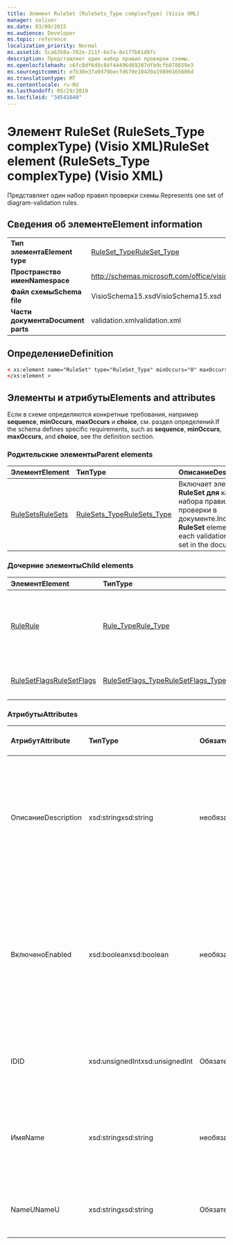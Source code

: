```yaml
---
title: Элемент RuleSet (RuleSets_Type complexType) (Visio XML)
manager: soliver
ms.date: 03/09/2015
ms.audience: Developer
ms.topic: reference
localization_priority: Normal
ms.assetid: 5ca63b8a-782e-211f-be7a-8e177b61d8fc
description: Представляет один набор правил проверки схемы.
ms.openlocfilehash: c6fc8df6d9c84f44496d69207dfb9cfb878659e3
ms.sourcegitcommit: e7b38e37a9d79becfd679e10420a19890165606d
ms.translationtype: MT
ms.contentlocale: ru-RU
ms.lasthandoff: 05/29/2019
ms.locfileid: "34541640"
---
```

# <a name="ruleset-element-rulesets_type-complextype-visio-xml"></a><span data-ttu-id="4aea3-103">Элемент RuleSet (RuleSets_Type complexType) (Visio XML)</span><span class="sxs-lookup"><span data-stu-id="4aea3-103">RuleSet element (RuleSets_Type complexType) (Visio XML)</span></span>

<span data-ttu-id="4aea3-104">Представляет один набор правил проверки схемы.</span><span class="sxs-lookup"><span data-stu-id="4aea3-104">Represents one set of diagram-validation rules.</span></span>
  
## <a name="element-information"></a><span data-ttu-id="4aea3-105">Сведения об элементе</span><span class="sxs-lookup"><span data-stu-id="4aea3-105">Element information</span></span>

|||
|:-----|:-----|
|<span data-ttu-id="4aea3-106">**Тип элемента**</span><span class="sxs-lookup"><span data-stu-id="4aea3-106">**Element type**</span></span> <br/> |[<span data-ttu-id="4aea3-107">RuleSet_Type</span><span class="sxs-lookup"><span data-stu-id="4aea3-107">RuleSet_Type</span></span>](ruleset_type-complextypevisio-xml.md) <br/> |
|<span data-ttu-id="4aea3-108">**Пространство имен**</span><span class="sxs-lookup"><span data-stu-id="4aea3-108">**Namespace**</span></span> <br/> |http://schemas.microsoft.com/office/visio/2012/main  <br/> |
|<span data-ttu-id="4aea3-109">**Файл схемы**</span><span class="sxs-lookup"><span data-stu-id="4aea3-109">**Schema file**</span></span> <br/> |<span data-ttu-id="4aea3-110">VisioSchema15.xsd</span><span class="sxs-lookup"><span data-stu-id="4aea3-110">VisioSchema15.xsd</span></span>  <br/> |
|<span data-ttu-id="4aea3-111">**Части документа**</span><span class="sxs-lookup"><span data-stu-id="4aea3-111">**Document parts**</span></span> <br/> |<span data-ttu-id="4aea3-112">validation.xml</span><span class="sxs-lookup"><span data-stu-id="4aea3-112">validation.xml</span></span>  <br/> |
   
## <a name="definition"></a><span data-ttu-id="4aea3-113">Определение</span><span class="sxs-lookup"><span data-stu-id="4aea3-113">Definition</span></span>

```XML
< xs:element name="RuleSet" type="RuleSet_Type" minOccurs="0" maxOccurs="unbounded" >
</xs:element >
```

## <a name="elements-and-attributes"></a><span data-ttu-id="4aea3-114">Элементы и атрибуты</span><span class="sxs-lookup"><span data-stu-id="4aea3-114">Elements and attributes</span></span>

<span data-ttu-id="4aea3-115">Если в схеме определяются конкретные требования, например **sequence**, **minOccurs**, **maxOccurs** и **choice**, см. раздел определений.</span><span class="sxs-lookup"><span data-stu-id="4aea3-115">If the schema defines specific requirements, such as **sequence**, **minOccurs**, **maxOccurs**, and **choice**, see the definition section.</span></span> 
  
### <a name="parent-elements"></a><span data-ttu-id="4aea3-116">Родительские элементы</span><span class="sxs-lookup"><span data-stu-id="4aea3-116">Parent elements</span></span>

|<span data-ttu-id="4aea3-117">**Элемент**</span><span class="sxs-lookup"><span data-stu-id="4aea3-117">**Element**</span></span>|<span data-ttu-id="4aea3-118">**Тип**</span><span class="sxs-lookup"><span data-stu-id="4aea3-118">**Type**</span></span>|<span data-ttu-id="4aea3-119">**Описание**</span><span class="sxs-lookup"><span data-stu-id="4aea3-119">**Description**</span></span>|
|:-----|:-----|:-----|
|[<span data-ttu-id="4aea3-120">RuleSets</span><span class="sxs-lookup"><span data-stu-id="4aea3-120">RuleSets</span></span>](rulesets-element-validation_type-complextypevisio-xml.md) <br/> |[<span data-ttu-id="4aea3-121">RuleSets_Type</span><span class="sxs-lookup"><span data-stu-id="4aea3-121">RuleSets_Type</span></span>](rulesets_type-complextypevisio-xml.md) <br/> |<span data-ttu-id="4aea3-122">Включает элемент **RuleSet для** каждого набора правил проверки в документе.</span><span class="sxs-lookup"><span data-stu-id="4aea3-122">Includes a **RuleSet** element for each validation rule set in the document.</span></span>  <br/> |
   
### <a name="child-elements"></a><span data-ttu-id="4aea3-123">Дочерние элементы</span><span class="sxs-lookup"><span data-stu-id="4aea3-123">Child elements</span></span>

|<span data-ttu-id="4aea3-124">**Элемент**</span><span class="sxs-lookup"><span data-stu-id="4aea3-124">**Element**</span></span>|<span data-ttu-id="4aea3-125">**Тип**</span><span class="sxs-lookup"><span data-stu-id="4aea3-125">**Type**</span></span>|<span data-ttu-id="4aea3-126">**Описание**</span><span class="sxs-lookup"><span data-stu-id="4aea3-126">**Description**</span></span>|
|:-----|:-----|:-----|
|[<span data-ttu-id="4aea3-127">Rule</span><span class="sxs-lookup"><span data-stu-id="4aea3-127">Rule</span></span>](rule-element-ruleset_type-complextypevisio-xml.md) <br/> |[<span data-ttu-id="4aea3-128">Rule_Type</span><span class="sxs-lookup"><span data-stu-id="4aea3-128">Rule_Type</span></span>](rule_type-complextypevisio-xml.md) <br/> |<span data-ttu-id="4aea3-129">Представляет одно правило проверки в наборе правил проверки схемы.</span><span class="sxs-lookup"><span data-stu-id="4aea3-129">Represents a single validation rule in a diagram validation rule set.</span></span>  <br/> |
|[<span data-ttu-id="4aea3-130">RuleSetFlags</span><span class="sxs-lookup"><span data-stu-id="4aea3-130">RuleSetFlags</span></span>](rulesetflags-element-ruleset_type-complextypevisio-xml.md) <br/> |[<span data-ttu-id="4aea3-131">RuleSetFlags_Type</span><span class="sxs-lookup"><span data-stu-id="4aea3-131">RuleSetFlags_Type</span></span>](rulesetflags_type-complextypevisio-xml.md) <br/> |<span data-ttu-id="4aea3-132">Указывает свойства набора правил.</span><span class="sxs-lookup"><span data-stu-id="4aea3-132">Specifies rule-set properties.</span></span>  <br/> |
   
### <a name="attributes"></a><span data-ttu-id="4aea3-133">Атрибуты</span><span class="sxs-lookup"><span data-stu-id="4aea3-133">Attributes</span></span>

|<span data-ttu-id="4aea3-134">**Атрибут**</span><span class="sxs-lookup"><span data-stu-id="4aea3-134">**Attribute**</span></span>|<span data-ttu-id="4aea3-135">**Тип**</span><span class="sxs-lookup"><span data-stu-id="4aea3-135">**Type**</span></span>|<span data-ttu-id="4aea3-136">**Обязательный**</span><span class="sxs-lookup"><span data-stu-id="4aea3-136">**Required**</span></span>|<span data-ttu-id="4aea3-137">**Описание**</span><span class="sxs-lookup"><span data-stu-id="4aea3-137">**Description**</span></span>|<span data-ttu-id="4aea3-138">**Возможные значения**</span><span class="sxs-lookup"><span data-stu-id="4aea3-138">**Possible values**</span></span>|
|:-----|:-----|:-----|:-----|:-----|
|<span data-ttu-id="4aea3-139">Описание</span><span class="sxs-lookup"><span data-stu-id="4aea3-139">Description</span></span>  <br/> |<span data-ttu-id="4aea3-140">xsd:string</span><span class="sxs-lookup"><span data-stu-id="4aea3-140">xsd:string</span></span>  <br/> |<span data-ttu-id="4aea3-141">необязательный</span><span class="sxs-lookup"><span data-stu-id="4aea3-141">optional</span></span>  <br/> |<span data-ttu-id="4aea3-142">Указывает описание, которое отображается в пользовательском интерфейсе для набора правил проверки.</span><span class="sxs-lookup"><span data-stu-id="4aea3-142">Specifies the description that appears in the user interface for the validation rule set.</span></span> <span data-ttu-id="4aea3-143">По умолчанию это пустая строка.</span><span class="sxs-lookup"><span data-stu-id="4aea3-143">Default is an empty string.</span></span>  <br/> |<span data-ttu-id="4aea3-144">Значения типа xsd:string.</span><span class="sxs-lookup"><span data-stu-id="4aea3-144">Values of the xsd:string type.</span></span>  <br/> |
|<span data-ttu-id="4aea3-145">Включено</span><span class="sxs-lookup"><span data-stu-id="4aea3-145">Enabled</span></span>  <br/> |<span data-ttu-id="4aea3-146">xsd:boolean</span><span class="sxs-lookup"><span data-stu-id="4aea3-146">xsd:boolean</span></span>  <br/> |<span data-ttu-id="4aea3-147">необязательный</span><span class="sxs-lookup"><span data-stu-id="4aea3-147">optional</span></span>  <br/> |<span data-ttu-id="4aea3-148">Указывает, проверяются ли правила в указанном наборе правил проверки при запуске проверки для текущего документа.</span><span class="sxs-lookup"><span data-stu-id="4aea3-148">Specifies whether the rules in the specified validation rule set are checked when validation is triggered for the current document.</span></span> <span data-ttu-id="4aea3-149">Значение по умолчанию — True.</span><span class="sxs-lookup"><span data-stu-id="4aea3-149">Default is True.</span></span>  <br/> |<span data-ttu-id="4aea3-150">Значения типа xsd:boolean.</span><span class="sxs-lookup"><span data-stu-id="4aea3-150">Values of the xsd:boolean type.</span></span>  <br/> |
|<span data-ttu-id="4aea3-151">ID</span><span class="sxs-lookup"><span data-stu-id="4aea3-151">ID</span></span>  <br/> |<span data-ttu-id="4aea3-152">xsd:unsignedInt</span><span class="sxs-lookup"><span data-stu-id="4aea3-152">xsd:unsignedInt</span></span>  <br/> |<span data-ttu-id="4aea3-153">Обязательный</span><span class="sxs-lookup"><span data-stu-id="4aea3-153">required</span></span>  <br/> |<span data-ttu-id="4aea3-154">Указывает уникальный идентификатор набора правил проверки.</span><span class="sxs-lookup"><span data-stu-id="4aea3-154">Specifies the unique identifier of the validation rule set.</span></span>  <br/> |<span data-ttu-id="4aea3-155">Значения типа xsd:unsignedInt.</span><span class="sxs-lookup"><span data-stu-id="4aea3-155">Values of the xsd:unsignedInt type.</span></span>  <br/> |
|<span data-ttu-id="4aea3-156">Имя</span><span class="sxs-lookup"><span data-stu-id="4aea3-156">Name</span></span>  <br/> |<span data-ttu-id="4aea3-157">xsd:string</span><span class="sxs-lookup"><span data-stu-id="4aea3-157">xsd:string</span></span>  <br/> |<span data-ttu-id="4aea3-158">необязательный</span><span class="sxs-lookup"><span data-stu-id="4aea3-158">optional</span></span>  <br/> |<span data-ttu-id="4aea3-159">Указывает локальное имя набора правил проверки.</span><span class="sxs-lookup"><span data-stu-id="4aea3-159">Specifies the local name of the validation rule set.</span></span> <span data-ttu-id="4aea3-160">Значение атрибута NameU по умолчанию.</span><span class="sxs-lookup"><span data-stu-id="4aea3-160">Defaults to NameU attribute value.</span></span>  <br/> |<span data-ttu-id="4aea3-161">Значения типа xsd:string.</span><span class="sxs-lookup"><span data-stu-id="4aea3-161">Values of the xsd:string type.</span></span>  <br/> |
|<span data-ttu-id="4aea3-162">NameU</span><span class="sxs-lookup"><span data-stu-id="4aea3-162">NameU</span></span>  <br/> |<span data-ttu-id="4aea3-163">xsd:string</span><span class="sxs-lookup"><span data-stu-id="4aea3-163">xsd:string</span></span>  <br/> |<span data-ttu-id="4aea3-164">Обязательный</span><span class="sxs-lookup"><span data-stu-id="4aea3-164">required</span></span>  <br/> |<span data-ttu-id="4aea3-165">Указывает универсальное имя набора правил проверки.</span><span class="sxs-lookup"><span data-stu-id="4aea3-165">Specifies the universal name of the validation rule set.</span></span>  <br/> |<span data-ttu-id="4aea3-166">Значения типа xsd:string.</span><span class="sxs-lookup"><span data-stu-id="4aea3-166">Values of the xsd:string type.</span></span>  <br/> |
   

